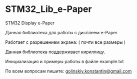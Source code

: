 # STM32_Lib_e-Paper
STM32 Display e-Paper

Данная библиотека для работы с дисплеем e-Paper

Работает с разрешением экрана: ( почти все размеры )

Данная библиотека поддерживает кириллицу.

Инициализация и примеры работы в файле example.txt

По всем вопросам пишите: golinskiy.konstantin@gmail.com